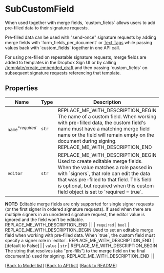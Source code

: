 # SubCustomField

When used together with merge fields, &#x60;custom_fields&#x60; allows users to add pre-filled data to their signature requests.

Pre-filled data can be used with &quot;send-once&quot; signature requests by adding merge fields with &#x60;form_fields_per_document&#x60; or [Text Tags](https://app.hellosign.com/api/textTagsWalkthrough#TextTagIntro) while passing values back with &#x60;custom_fields&#x60; together in one API call.

For using pre-filled on repeatable signature requests, merge fields are added to templates in the Dropbox Sign UI or by calling [/template/create_embedded_draft](/api/reference/operation/templateCreateEmbeddedDraft) and then passing &#x60;custom_fields&#x60; on subsequent signature requests referencing that template.

## Properties
Name | Type | Description | Notes
------------ | ------------- | ------------- | -------------
| `name`<sup>*_required_</sup> | ```str``` | REPLACE_ME_WITH_DESCRIPTION_BEGIN The name of a custom field. When working with pre-filled data, the custom field&#39;s name must have a matching merge field name or the field will remain empty on the document during signing. REPLACE_ME_WITH_DESCRIPTION_END |  |
| `editor` | ```str``` | REPLACE_ME_WITH_DESCRIPTION_BEGIN Used to create editable merge fields. When the value matches a role passed in with &#x60;signers&#x60;, that role can edit the data that was pre-filled to that field. This field is optional, but required when this custom field object is set to &#x60;required &#x3D; true&#x60;.

**NOTE:** Editable merge fields are only supported for single signer requests (or the first signer in ordered signature requests). If used when there are multiple signers in an unordered signature request, the editor value is ignored and the field won&#39;t be editable. REPLACE_ME_WITH_DESCRIPTION_END |  |
| `required` | ```bool``` | REPLACE_ME_WITH_DESCRIPTION_BEGIN Used to set an editable merge field when working with pre-filled data. When &#x60;true&#x60;, the custom field must specify a signer role in &#x60;editor&#x60;. REPLACE_ME_WITH_DESCRIPTION_END |  [default to False] |
| `value` | ```str``` | REPLACE_ME_WITH_DESCRIPTION_BEGIN The string that resolves (aka &quot;pre-fills&quot;) to the merge field on the final document(s) used for signing. REPLACE_ME_WITH_DESCRIPTION_END |  |

[[Back to Model list]](../README.md#documentation-for-models) [[Back to API list]](../README.md#documentation-for-api-endpoints) [[Back to README]](../README.md)

